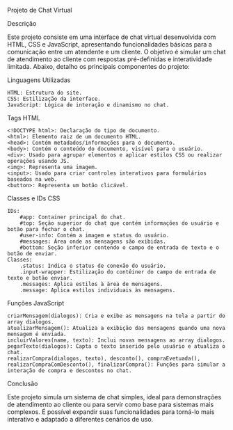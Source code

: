 Projeto de Chat Virtual

Descrição

Este projeto consiste em uma interface de chat virtual desenvolvida com HTML, CSS e JavaScript, apresentando funcionalidades básicas para a comunicação entre um atendente e um cliente. O objetivo é simular um chat de atendimento ao cliente com respostas pré-definidas e interatividade limitada. 
Abaixo, detalho os principais componentes do projeto:

Linguagens Utilizadas

    HTML: Estrutura do site.
    CSS: Estilização da interface.
    JavaScript: Lógica de interação e dinamismo no chat.

Tags HTML

    <!DOCTYPE html>: Declaração do tipo de documento.
    <html>: Elemento raiz de um documento HTML.
    <head>: Contém metadados/informações para o documento.
    <body>: Contém o conteúdo do documento, visível para o usuário.
    <div>: Usado para agrupar elementos e aplicar estilos CSS ou realizar operações usando JS.
    <img>: Representa uma imagem.
    <input>: Usado para criar controles interativos para formulários baseados na web.
    <button>: Representa um botão clicável.

Classes e IDs CSS

    IDs:
        #app: Container principal do chat.
        #top: Seção superior do chat que contém informações do usuário e botão para fechar o chat.
        #user-info: Contém a imagem e status do usuário.
        #messages: Área onde as mensagens são exibidas.
        #bottom: Seção inferior contendo o campo de entrada de texto e o botão de enviar.
    Classes:
        .status: Indica o status de conexão do usuário.
        .input-wrapper: Estilização do contêiner do campo de entrada de texto e botão enviar.
        .messages: Aplica estilos à área de mensagens.
        .message: Aplica estilos individuais às mensagens.

Funções JavaScript

    criarMensagem(dialogos): Cria e exibe as mensagens na tela a partir do array dialogos.
    atualizarMensagem(): Atualiza a exibição das mensagens quando uma nova mensagem é enviada.
    incluirValores(name, texto): Inclui novas mensagens ao array dialogos.
    pegarTexto(dialogos): Capta o texto inserido pelo usuário e atualiza o chat.
    realizarCompra(dialogos, texto), desconto(), compraEvetuada(), realizarCompraComDesconto(), finalizarCompra(): Funções para simular a interação de compra e descontos no chat.

Conclusão

Este projeto simula um sistema de chat simples, ideal para demonstrações de atendimento ao cliente ou para servir como base para sistemas mais complexos. É possível expandir suas funcionalidades para torná-lo mais interativo e adaptado a diferentes cenários de uso.